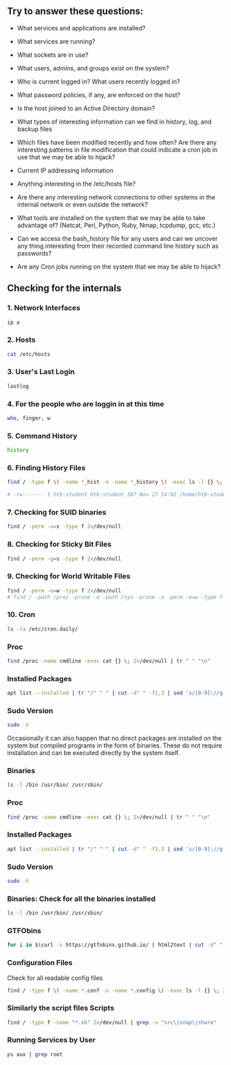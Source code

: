 ## Try to answer these questions:
 - What services and applications are installed?
 - What services are running?
 - What sockets are in use?

 - What users, admins, and groups exist on the system?

 - Who is current logged in? What users recently logged in?

 - What password policies, if any, are enforced on the host?

 - Is the host joined to an Active Directory domain?

 - What types of interesting information can we find in history, log, and backup files

 - Which files have been modified recently and how often? Are there any interesting patterns in file modification that could indicate a cron job in use that we may be able to hijack?

 - Current IP addressing information

 - Anything interesting in the /etc/hosts file?

 - Are there any interesting network connections to other systems in the internal network or even outside the network?

  - What tools are installed on the system that we may be able to take advantage of? (Netcat, Perl, Python, Ruby, Nmap, tcpdump, gcc, etc.)

  - Can we access the bash_history file for any users and can we uncover any thing interesting from their recorded command line history such as passwords?

  - Are any Cron jobs running on the system that we may be able to hijack?

## Checking for the internals
### 1. Network Interfaces

```bash
ip a
```

### 2. Hosts

```bash
cat /etc/hosts
```

### 3. User's Last Login

```bash
lastlog
```
 
### 4. For the people who are loggin in at this time

```bash
who, finger, w
```

### 5. Command History

```bash
history
```

### 6. Finding History Files

```bash
find / -type f \( -name *_hist -o -name *_history \) -exec ls -l {} \; 2>/dev/null

# -rw------- 1 htb-student htb-student 387 Nov 27 14:02 /home/htb-student/.bash_history
```

### 7. Checking for SUID binaries

```bash
find / -perm -u=s -type f 2>/dev/null
```

### 8. Checking for Sticky Bit Files

```bash
find / -perm -g=s -type f 2>/dev/null
```

### 9. Checking for World Writable Files

```bash
find / -perm -o=w -type f 2>/dev/null
# find / -path /proc -prune -o -path /sys -prune -o -perm -o=w -type f 2>/dev/null
```
 
### 10. Cron

```bash
ls -la /etc/cron.daily/
```

### Proc

```bash
find /proc -name cmdline -exec cat {} \; 2>/dev/null | tr " " "\n"
```

### Installed Packages

```bash
apt list --installed | tr "/" " " | cut -d" " -f1,3 | sed 's/[0-9]://g' | tee -a installed_pkgs.list
```

### Sudo Version
 
```bash
sudo -V
```


 Occasionally it can also happen that no direct packages are installed on the system but compiled programs in the form of binaries. These do not require installation and can be executed directly by the system itself.

### Binaries
 
```bash
ls -l /bin /usr/bin/ /usr/sbin/
```

### Proc

```bash
find /proc -name cmdline -exec cat {} \; 2>/dev/null | tr " " "\n"
```

### Installed Packages

```bash
apt list --installed | tr "/" " " | cut -d" " -f1,3 | sed 's/[0-9]://g' | tee -a installed_pkgs.list
```

### Sudo Version
```bash 
sudo -V
```


### Binaries: Check for all the binaries installed
```bash 
ls -l /bin /usr/bin/ /usr/sbin/
```

### GTFObins
```bash 
for i in $(curl -s https://gtfobins.github.io/ | html2text | cut -d" " -f1 | sed '/^[[:space:]]*$/d');do if grep -q "$i" installed_pkgs.list;then echo "Check GTFO for: $i";fi;done
```


### Configuration Files
Check for all readable config files
```bash 
find / -type f \( -name *.conf -o -name *.config \) -exec ls -l {} \; 2>/dev/null
```

### Similarly the script files Scripts
```bash 
find / -type f -name "*.sh" 2>/dev/null | grep -v "src\|snap\|share" 
```

### Running Services by User
```bash 
ps aux | grep root
```